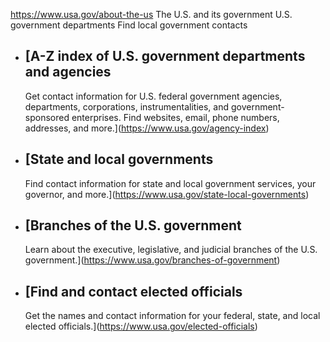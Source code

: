 

https://www.usa.gov/about-the-us
The U.S. and its government
U.S. government departments
Find local government contacts

* [A-Z index of U.S. government departments and agencies
  -----------------------------------------------------

  Get contact information for U.S. federal government agencies, departments, corporations, instrumentalities, and government-sponsored enterprises. Find websites, email, phone numbers, addresses, and more.](https://www.usa.gov/agency-index)
* [State and local governments
  ---------------------------

  Find contact information for state and local government services, your governor, and more.](https://www.usa.gov/state-local-governments)
* [Branches of the U.S. government
  -------------------------------

  Learn about the executive, legislative, and judicial branches of the U.S. government.](https://www.usa.gov/branches-of-government)
* [Find and contact elected officials
  ----------------------------------

  Get the names and contact information for your federal, state, and local elected officials.](https://www.usa.gov/elected-officials)
